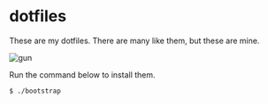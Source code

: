 dotfiles
========

These are my dotfiles. There are many like them, but these are mine.

![gun](http://i.giphy.com/hDpCEJdFSGMve.gif)

Run the command below to install them.

```
$ ./bootstrap
```

